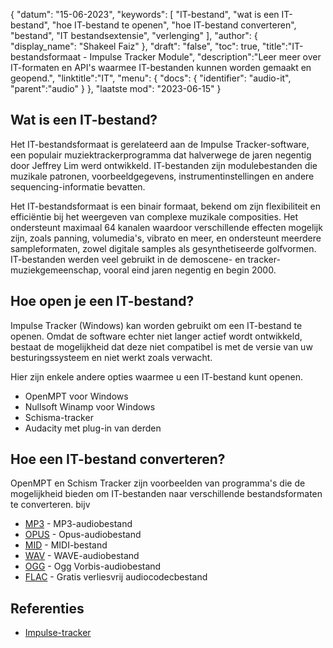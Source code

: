 {
"datum": "15-06-2023",
  "keywords": [
"IT-bestand",
"wat is een IT-bestand",
"hoe IT-bestand te openen",
"hoe IT-bestand converteren",
"bestand",
"IT bestandsextensie",
"verlenging"
],
  "author": {
"display_name": "Shakeel Faiz"
},
"draft": "false",
"toc": true,
"title":"IT-bestandsformaat - Impulse Tracker Module",
  "description":"Leer meer over IT-formaten en API's waarmee IT-bestanden kunnen worden gemaakt en geopend.",
"linktitle":"IT",
  "menu": {
    "docs": {
      "identifier": "audio-it",
"parent":"audio"
}
},
"laatste mod": "2023-06-15"
}

## Wat is een IT-bestand?

Het IT-bestandsformaat is gerelateerd aan de Impulse Tracker-software, een populair muziektrackerprogramma dat halverwege de jaren negentig door Jeffrey Lim werd ontwikkeld. IT-bestanden zijn modulebestanden die muzikale patronen, voorbeeldgegevens, instrumentinstellingen en andere sequencing-informatie bevatten.

Het IT-bestandsformaat is een binair formaat, bekend om zijn flexibiliteit en efficiëntie bij het weergeven van complexe muzikale composities. Het ondersteunt maximaal 64 kanalen waardoor verschillende effecten mogelijk zijn, zoals panning, volumedia's, vibrato en meer, en ondersteunt meerdere sampleformaten, zowel digitale samples als gesynthetiseerde golfvormen. IT-bestanden werden veel gebruikt in de demoscene- en tracker-muziekgemeenschap, vooral eind jaren negentig en begin 2000.

## Hoe open je een IT-bestand?

Impulse Tracker (Windows) kan worden gebruikt om een IT-bestand te openen. Omdat de software echter niet langer actief wordt ontwikkeld, bestaat de mogelijkheid dat deze niet compatibel is met de versie van uw besturingssysteem en niet werkt zoals verwacht.

Hier zijn enkele andere opties waarmee u een IT-bestand kunt openen.

- OpenMPT voor Windows
- Nullsoft Winamp voor Windows
- Schisma-tracker
- Audacity met plug-in van derden

## Hoe een IT-bestand converteren?

OpenMPT en Schism Tracker zijn voorbeelden van programma's die de mogelijkheid bieden om IT-bestanden naar verschillende bestandsformaten te converteren. bijv

- [MP3](/nl/audio/mp3/) - MP3-audiobestand
- [OPUS](/nl/audio/opus/) - Opus-audiobestand
- [MID](/nl/audio/mid/) - MIDI-bestand
- [WAV](/nl/audio/wav/) - WAVE-audiobestand
- [OGG](/nl/audio/ogg/) - Ogg Vorbis-audiobestand
- [FLAC](/nl/audio/flac/) - Gratis verliesvrij audiocodecbestand

## Referenties
* [Impulse-tracker](https://en.wikipedia.org/wiki/Impulse_Tracker)

